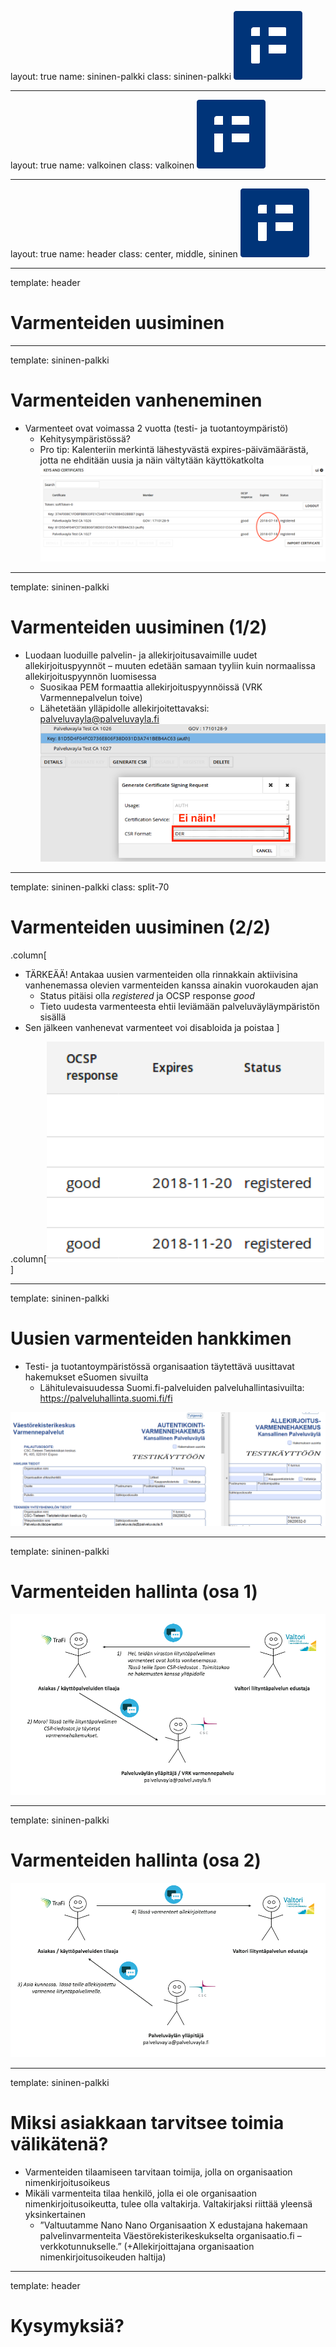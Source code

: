layout: true
name: sininen-palkki
class: sininen-palkki
![logo](../suomifi_logo.svg)

---
layout: true
name: valkoinen
class: valkoinen
![logo](../suomifi_logo.svg)

---
layout: true
name: header
class: center, middle, sininen
![logo](../suomifi_logo.svg)

<!--DON'T TOUCH ABOVE THIS !!!!!! -->
---

template: header
# Varmenteiden uusiminen

---

template: sininen-palkki

# Varmenteiden vanheneminen

- Varmenteet ovat voimassa 2 vuotta (testi- ja tuotantoympäristö)
   - Kehitysympäristössä?
   - Pro tip: Kalenteriin merkintä lähestyvästä expires-päivämäärästä, jotta ne ehditään uusia ja näin vältytään käyttökatkolta
![vanheminen](../images/varmenteiden-vanheneminen.png)

---

template: sininen-palkki

# Varmenteiden uusiminen (1/2)

- Luodaan luoduille palvelin- ja allekirjoitusavaimille uudet allekirjoituspyynnöt – muuten edetään samaan tyyliin kuin normaalissa allekirjoituspyynnön luomisessa
   - Suosikaa PEM formaattia allekirjoituspyynnöissä (VRK Varmennepalvelun toive)
   - Lähetetään ylläpidolle allekirjoitettavaksi: palveluvayla@palveluvayla.fi
![luominen](../images/varmenteen-luominen.png)

---

template: sininen-palkki
class: split-70

# Varmenteiden uusiminen (2/2)

.column[
- TÄRKEÄÄ! Antakaa uusien varmenteiden olla rinnakkain aktiivisina vanhenemassa olevien varmenteiden kanssa ainakin vuorokauden ajan
   - Status pitäisi olla *registered* ja OCSP response *good*
   - Tieto uudesta varmenteesta ehtii leviämään palveluväyläympäristön sisällä
- Sen jälkeen vanhenevat varmenteet voi disabloida ja poistaa
]

.column[![status](../images/varmenteiden-status.png)]

---

template: sininen-palkki

# Uusien varmenteiden hankkimen

- Testi- ja tuotantoympäristössä organisaation täytettävä uusittavat hakemukset eSuomen sivuilta
   - Lähitulevaisuudessa Suomi.fi-palveluiden palveluhallintasivuilta: https://palveluhallinta.suomi.fi/fi

![varmenne](../images/varmenne-lomake.png)

---

template: sininen-palkki

# Varmenteiden hallinta (osa 1)

![hallinta](../images/varmenteiden-hallinta-1.png)

---

template: sininen-palkki

# Varmenteiden hallinta (osa 2)

![hallinta](../images/varmenteiden-hallinta-2.png)

---

template: sininen-palkki

# Miksi asiakkaan tarvitsee toimia välikätenä?

- Varmenteiden tilaamiseen tarvitaan toimija, jolla on organisaation nimenkirjoitusoikeus
- Mikäli varmenteita tilaa henkilö, jolla ei ole organisaation nimenkirjoitusoikeutta, tulee olla valtakirja. Valtakirjaksi riittää yleensä yksinkertainen
   - ”Valtuutamme Nano Nano Organisaation X edustajana hakemaan palvelinvarmenteita Väestörekisterikeskukselta organisaatio.fi – verkkotunnukselle.” (+Allekirjoittajana organisaation nimenkirjoitusoikeuden haltija)

---
template: header
# Kysymyksiä?
